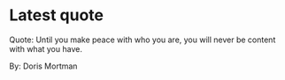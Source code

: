 # Latest quote 

Quote: Until you make peace with who you are, you will never be content with what you have. 

By: Doris Mortman